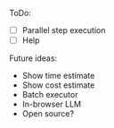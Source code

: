 ToDo:

- [ ] Parallel step execution
- [ ] Help

Future ideas:

- Show time estimate
- Show cost estimate
- Batch executor
- In-browser LLM
- Open source?
